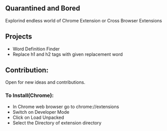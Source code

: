 ## Quarantined and Bored 
 Explorind endless world of Chrome Extension or Cross Browser Extensions
 
## Projects
 - Word Definition Finder
 - Replace h1 and h2 tags with given replacement word

## Contribution:
 Open for new ideas and contributions.
 
### To Install(Chrome):
 - In Chrome web browser go to chrome://extensions
 - Switch on Developer Mode
 - Click on Load Unpacked
 - Select the Directory of extension directory